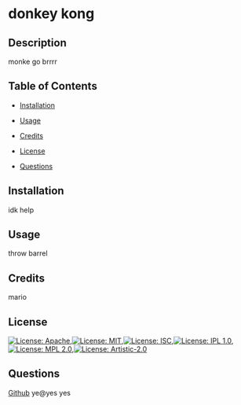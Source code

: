
  # donkey kong

  ## Description
  monke go brrrr

  ## Table of Contents
  * [Installation](#installation)

  * [Usage](#usage)

  * [Credits](#credits)

  * [License](#license)

  * [Questions](#questions)

  ## Installation
  idk help

  ## Usage
  throw barrel

  ## Credits
  mario

  ## License
  [![License: Apache](https://img.shields.io/badge/License-Apache%202.0-blue.svg)](https://opensource.org/licenses/Apache-2.0),[![License: MIT](https://img.shields.io/badge/License-MIT-yellow.svg)](https://opensource.org/licenses/MIT),[![License: ISC](https://img.shields.io/badge/License-ISC-blue.svg)](https://opensource.org/licenses/ISC),[![License: IPL 1.0](https://img.shields.io/badge/License-IPL%201.0-blue.svg)](https://opensource.org/licenses/IPL-1.0),[![License: MPL 2.0](https://img.shields.io/badge/License-MPL%202.0-brightgreen.svg)](https://opensource.org/licenses/MPL-2.0),[![License: Artistic-2.0](https://img.shields.io/badge/License-Artistic%202.0-0298c3.svg)](https://opensource.org/licenses/Artistic-2.0)

  ## Questions
  [Github](https://github.com/lernantinto)
  ye@yes yes

